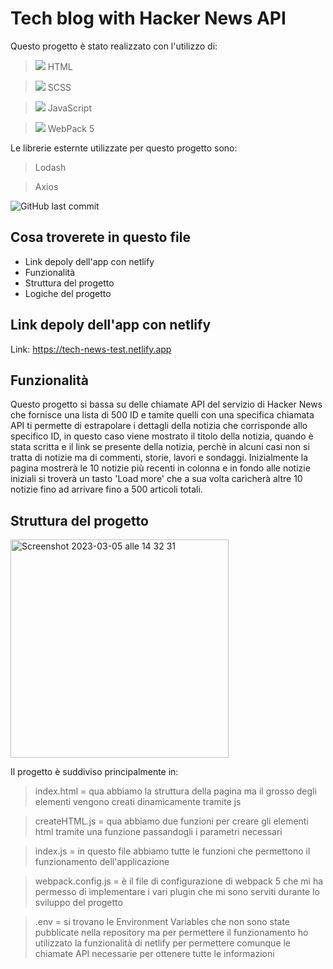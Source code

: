 # Tech blog with Hacker News API

Questo progetto è stato realizzato con l'utilizzo di:

> <img src="https://img.icons8.com/color/24/null/html-5--v1.png"/> HTML

> <img src="https://img.icons8.com/color/24/null/sass.png"/> SCSS

> <img src="https://img.icons8.com/color/24/null/javascript--v1.png"/> JavaScript

> <img src="https://img.icons8.com/color/24/null/webpack.png"/> WebPack 5

Le librerie esternte utilizzate per questo progetto sono:

> Lodash
 
> Axios

![GitHub last commit](https://img.shields.io/github/last-commit/dusan39/Rajkovic-Dusan-JavaScript-Advanced)

## Cosa troverete in questo file

- Link depoly dell'app con netlify
- Funzionalità
- Struttura del progetto
- Logiche del progetto

## Link depoly dell'app con netlify

Link: https://tech-news-test.netlify.app

## Funzionalità 

Questo progetto si bassa su delle chiamate API del servizio di Hacker News che fornisce una lista di 500 ID e tamite quelli con una specifica chiamata API ti permette di estrapolare i dettagli della notizia che corrisponde allo specifico ID, in questo caso viene mostrato il titolo della notizia, quando è stata scritta e il link se presente della notizia, perchè in alcuni casi non si tratta di notizie ma di commenti, storie, lavori e sondaggi.
Inizialmente la pagina mostrerà le 10 notizie più recenti in colonna e in fondo alle notizie iniziali si troverà un tasto 'Load more' che a sua volta caricherà altre 10 notizie fino ad arrivare fino a 500 articoli totali.

## Struttura del progetto

<img width="349" alt="Screenshot 2023-03-05 alle 14 32 31" src="https://user-images.githubusercontent.com/114413164/222963836-3f6f799d-b348-4afa-ae73-86559629a95d.png">

Il progetto è suddiviso principalmente in:

> index.html = qua abbiamo la struttura della pagina ma il grosso degli elementi vengono creati dinamicamente tramite js

> createHTML.js = qua abbiamo due funzioni per creare gli elementi html tramite una funzione passandogli i parametri necessari

> index.js = in questo file abbiamo tutte le funzioni che permettono il funzionamento dell'applicazione

> webpack.config.js = è il file di configurazione di webpack 5 che mi ha permesso di implementare i vari plugin che mi sono serviti durante lo sviluppo del progetto

> .env = si trovano le Environment Variables che non sono state pubblicate nella repository ma per permettere il funzionamento ho utilizzato la funzionalità di netlify per permettere comunque le chiamate API necessarie per ottenere tutte le informazioni


